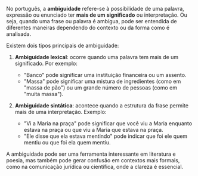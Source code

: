 No português, a **ambiguidade** refere-se à possibilidade de uma palavra, expressão ou enunciado ter **mais de um significado** ou interpretação. Ou seja, quando uma frase ou palavra é ambígua, pode ser entendida de diferentes maneiras dependendo do contexto ou da forma como é analisada.

Existem dois tipos principais de ambiguidade:

1. **Ambiguidade lexical**: ocorre quando uma palavra tem mais de um significado. Por exemplo:

   * "Banco" pode significar uma instituição financeira ou um assento.
   * "Massa" pode significar uma mistura de ingredientes (como em "massa de pão") ou um grande número de pessoas (como em "muita massa").

2. **Ambiguidade sintática**: acontece quando a estrutura da frase permite mais de uma interpretação. Exemplo:

   * "Vi a Maria na praça" pode significar que você viu a Maria enquanto estava na praça ou que viu a Maria que estava na praça.
   * "Ele disse que ela estava mentindo" pode indicar que foi ele quem mentiu ou que foi ela quem mentiu.

A ambiguidade pode ser uma ferramenta interessante em literatura e poesia, mas também pode gerar confusão em contextos mais formais, como na comunicação jurídica ou científica, onde a clareza é essencial.
